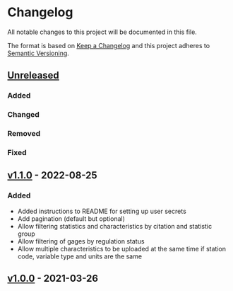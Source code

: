 # Changelog

All notable changes to this project will be documented in this file.

The format is based on [Keep a Changelog](http://keepachangelog.com/en/1.0.0/)
and this project adheres to [Semantic Versioning](http://semver.org/spec/v2.0.0.html).

## [Unreleased](https://github.com/USGS-WiM/NSSServices/tree/dev)

### Added

### Changed

### Removed

### Fixed

## [v1.1.0](https://github.com/USGS-WiM/GageStatsServices/releases/tag/v1.1.0) - 2022-08-25

### Added
- Added instructions to README for setting up user secrets
- Add pagination (default but optional)
- Allow filtering statistics and characteristics by citation and statistic group 
- Allow filtering of gages by regulation status
- Allow multiple characteristics to be uploaded at the same time if station code, variable type and units are the same

## [v1.0.0](https://github.com/USGS-WiM/GageStatsServices/releases/tag/v1.0.0) - 2021-03-26
